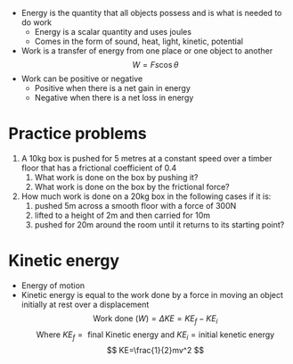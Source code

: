 - Energy is the quantity that all objects possess and is what is needed to do work
	- Energy is a scalar quantity and uses joules
	- Comes in the form of sound, heat, light, kinetic, potential
- Work is a transfer of energy from one place or one object to another
$$
W=Fs\cos \theta
$$
- Work can be positive or negative
	- Positive when there is a net gain in energy
	- Negative when there is a net loss in energy
# Practice problems
1. A 10kg box is pushed for 5 metres at a constant speed over a timber floor that has a frictional coefficient of 0.4
	1. What work is done on the box by pushing it?
	2. What work is done on the box by the frictional force?
2. How much work is done on a 20kg box in the following cases if it is:
	1. pushed 5m across a smooth floor with a force of 300N
	2. lifted to a height of 2m and then carried for 10m
	3. pushed for 20m around the room until it returns to its starting point?
$$
$$
# Kinetic energy 
- Energy of motion
- Kinetic energy is equal to the work done by a force in moving an object initially at rest over a displacement
$$
\text{Work done} \ (W)=\Delta KE=KE_{f}-KE_{i}
$$
$$
\text{ Where} \ KE_{f} = \text{ final Kinetic energy and } KE_{i} = \text{initial kenetic energy}
$$
$$
KE=\frac{1}{2}mv^2
$$
